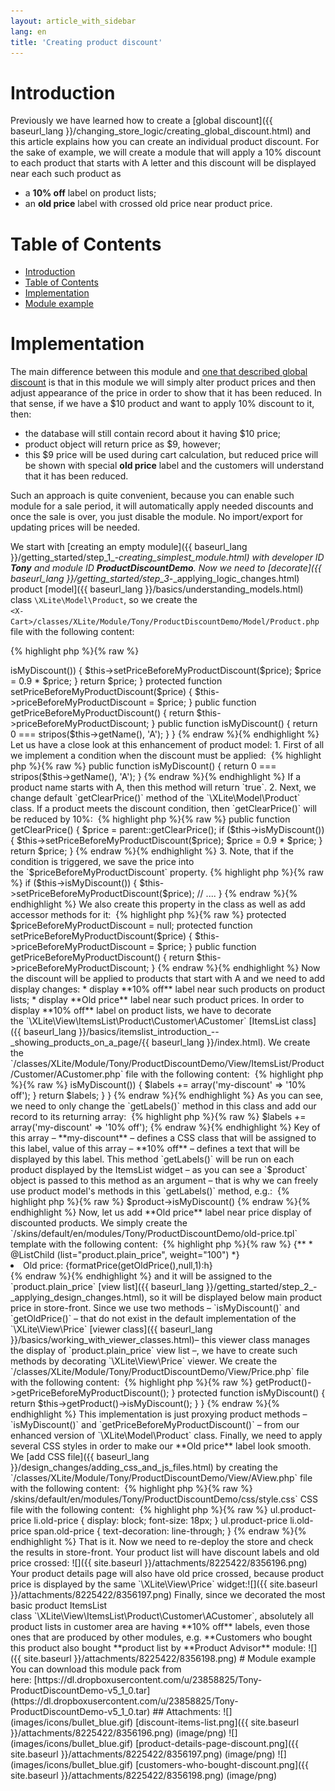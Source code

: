 ```yaml
---
layout: article_with_sidebar
lang: en
title: 'Creating product discount'
---
```

# Introduction

Previously we have learned how to create a [global discount]({{ baseurl_lang }}/changing_store_logic/creating_global_discount.html) and this article explains how you can create an individual product discount. For the sake of example, we will create a module that will apply a 10% discount to each product that starts with A letter and this discount will be displayed near each such product as

*   a **10% off** label on product lists;
*   an **old price** label with crossed old price near product price.

# Table of Contents

*   [Introduction](#introduction)
*   [Table of Contents](#table-of-contents)
*   [Implementation](#implementation)
*   [Module example](#module-example)

# Implementation

The main difference between this module and [one that described global discount](Creating-global-discount_8225204.html) is that in this module we will simply alter product prices and then adjust appearance of the price in order to show that it has been reduced. In that sense, if we have a $10 product and want to apply 10% discount to it, then:

*   the database will still contain record about it having $10 price;
*   product object will return price as $9, however;
*   this $9 price will be used during cart calculation, but reduced price will be shown with special **old price** label and the customers will understand that it has been reduced.

Such an approach is quite convenient, because you can enable such module for a sale period, it will automatically apply needed discounts and once the sale is over, you just disable the module. No import/export for updating prices will be needed.

We start with [creating an empty module]({{ baseurl_lang }}/getting_started/step_1_-_creating_simplest_module.html) with developer ID **Tony** and module ID **ProductDiscountDemo**. Now we need to [decorate]({{ baseurl_lang }}/getting_started/step_3_-_applying_logic_changes.html) product [model]({{ baseurl_lang }}/basics/understanding_models.html) class `\XLite\Model\Product`, so we create the  
`<X-Cart>/classes/XLite/Module/Tony/ProductDiscountDemo/Model/Product.php` file with the following content: 

{% highlight php %}{% raw %}
<?php
// vim: set ts=4 sw=4 sts=4 et:

namespace XLite\Module\Tony\ProductDiscountDemo\Model;

/**
 * The "product" model class
 */
abstract class Product extends \XLite\Model\Product implements \XLite\Base\IDecorator
{
    protected $priceBeforeMyProductDiscount = null;

    public function getClearPrice()
    {
        $price = parent::getClearPrice();

        if ($this->isMyDiscount()) {
            $this->setPriceBeforeMyProductDiscount($price);
            $price = 0.9 * $price;
        }

        return $price;
    }

    protected function setPriceBeforeMyProductDiscount($price)
    {
        $this->priceBeforeMyProductDiscount = $price;
    }

    public function getPriceBeforeMyProductDiscount()
    {
        return $this->priceBeforeMyProductDiscount;
    }

    public function isMyDiscount() 
    {
        return 0 === stripos($this->getName(), 'A');
    }
}
{% endraw %}{% endhighlight %}

Let us have a close look at this enhancement of product model:

1.  First of all we implement a condition when the discount must be applied: 

    {% highlight php %}{% raw %}
        public function isMyDiscount() 
        {
            return 0 === stripos($this->getName(), 'A');
        }
    {% endraw %}{% endhighlight %}

    If a product name starts with A, then this method will return `true`.

2.  Next, we change default `getClearPrice()` method of the `\XLite\Model\Product` class. If a product meets the discount condition, then `getClearPrice()` will be reduced by 10%: 

    {% highlight php %}{% raw %}
        public function getClearPrice()
        {
            $price = parent::getClearPrice();

            if ($this->isMyDiscount()) {
                $this->setPriceBeforeMyProductDiscount($price);
                $price = 0.9 * $price;
            }

            return $price;
        }
    {% endraw %}{% endhighlight %}
3.  Note, that if the condition is triggered, we save the price into the `$priceBeforeMyProductDiscount` property.

    {% highlight php %}{% raw %}
            if ($this->isMyDiscount()) {
                $this->setPriceBeforeMyProductDiscount($price);
                // ....
            }
    {% endraw %}{% endhighlight %}

    We also create this property in the class as well as add accessor methods for it: 

    {% highlight php %}{% raw %}
        protected $priceBeforeMyProductDiscount = null;

        protected function setPriceBeforeMyProductDiscount($price)
        {
            $this->priceBeforeMyProductDiscount = $price;
        }

        public function getPriceBeforeMyProductDiscount()
        {
            return $this->priceBeforeMyProductDiscount;
        }
    {% endraw %}{% endhighlight %}

Now the discount will be applied to products that start with A and we need to add display changes:

*   display **10% off** label near such products on product lists;
*   display **Old price** label near such product prices.

In order to display **10% off** label on product lists, we have to decorate the `\XLite\View\ItemsList\Product\Customer\ACustomer` [ItemsList class]({{ baseurl_lang }}/basics/itemslist_introduction_--_showing_products_on_a_page/{{ baseurl_lang }}/index.html). We create the  
`<X-Cart>/classes/XLite/Module/Tony/ProductDiscountDemo/View/ItemsList/Product/Customer/ACustomer.php` file with the following content: 

{% highlight php %}{% raw %}
<?php
// vim: set ts=4 sw=4 sts=4 et:

namespace XLite\Module\Tony\ProductDiscountDemo\View\ItemsList\Product\Customer;

/**
 * ACustomer
 */
abstract class ACustomer extends \XLite\View\ItemsList\Product\Customer\ACustomer implements \XLite\Base\IDecorator
{
    protected function getLabels(\XLite\Model\Product $product)
    {
        $labels = parent::getLabels($product);

        if ($product->isMyDiscount()) {
            $labels += array('my-discount' => '10% off');
        }

        return $labels;
    }
}
{% endraw %}{% endhighlight %}

As you can see, we need to only change the `getLabels()` method in this class and add our record to its returning array: 

{% highlight php %}{% raw %}
$labels += array('my-discount' => '10% off');
{% endraw %}{% endhighlight %}

Key of this array – **my-discount** – defines a CSS class that will be assigned to this label, value of this array – **10% off** – defines a text that will be displayed by this label.

This method `getLabels()` will be run on each product displayed by the ItemsList widget – as you can see a `$product` object is passed to this method as an argument – that is why we can freely use product model's methods in this `getLabels()` method, e.g.: 

{% highlight php %}{% raw %}
$product->isMyDiscount()
{% endraw %}{% endhighlight %}

Now, let us add **Old price** label near price display of discounted products. We simply create the `<X-Cart>/skins/default/en/modules/Tony/ProductDiscountDemo/old-price.tpl` template with the following content: 

{% highlight php %}{% raw %}
{**
 * @ListChild (list="product.plain_price", weight="100")
 *}
<li IF="{isMyDiscount()}" class="old-price">Old price: <span class="price old-price">{formatPrice(getOldPrice(),null,1):h}</span></li>
{% endraw %}{% endhighlight %}

and it will be assigned to the `product.plain_price` [view list]({{ baseurl_lang }}/getting_started/step_2_-_applying_design_changes.html), so it will be displayed below main product price in store-front. Since we use two methods – `isMyDiscount()` and `getOldPrice()` – that do not exist in the default implementation of the `\XLite\View\Price` [viewer class]({{ baseurl_lang }}/basics/working_with_viewer_classes.html)– this viewer class manages the display of `product.plain_price` view list –, we have to create such methods by decorating `\XLite\View\Price` viewer. We create the `<X-Cart>/classes/XLite/Module/Tony/ProductDiscountDemo/View/Price.php` file with the following content: 

{% highlight php %}{% raw %}
<?php
// vim: set ts=4 sw=4 sts=4 et:

namespace XLite\Module\Tony\ProductDiscountDemo\View;

/**
 * Product price
 */
abstract class Price extends \XLite\View\Price implements \XLite\Base\IDecorator
{
    protected function getOldPrice()
    {
        return $this->getProduct()->getPriceBeforeMyProductDiscount();
    }

    protected function isMyDiscount()
    {
        return $this->getProduct()->isMyDiscount();
    }
}
{% endraw %}{% endhighlight %}

This implementation is just proxying product methods – `isMyDiscount()` and `getPriceBeforeMyProductDiscount()` – from our enhanced version of `\XLite\Model\Product` class.

Finally, we need to apply several CSS styles in order to make our **Old price** label look smooth. We [add CSS file]({{ baseurl_lang }}/design_changes/adding_css_and_js_files.html) by creating the `<X-Cart>/classes/XLite/Module/Tony/ProductDiscountDemo/View/AView.php` file with the following content: 

{% highlight php %}{% raw %}
<?php
// vim: set ts=4 sw=4 sts=4 et:

namespace XLite\Module\Tony\ProductDiscountDemo\View;

/**
 * Abstract widget
 */
abstract class AView extends \XLite\View\AView implements \XLite\Base\IDecorator
{
    protected function getThemeFiles($adminZone = null)
    {
        $list = parent::getThemeFiles($adminZone);

        $list[static::RESOURCE_CSS][] = 'modules/Tony/ProductDiscountDemo/css/style.css';

        return $list;
    }
}
{% endraw %}{% endhighlight %}

and then creating the actual `<X-Cart>/skins/default/en/modules/Tony/ProductDiscountDemo/css/style.css` CSS file with the following content: 

{% highlight php %}{% raw %}
ul.product-price li.old-price {
    display: block;
    font-size: 18px;
}
ul.product-price li.old-price span.old-price {
    text-decoration: line-through;
}
{% endraw %}{% endhighlight %}

That is it. Now we need to re-deploy the store and check the results in store-front.

Your product list will have discount labels and old price crossed:  
![]({{ site.baseurl }}/attachments/8225422/8356196.png)

Your product details page will also have old price crossed, because product price is displayed by the same `\XLite\View\Price` widget:![]({{ site.baseurl }}/attachments/8225422/8356197.png)

Finally, since we decorated the most basic product ItemsList class `\XLite\View\ItemsList\Product\Customer\ACustomer`, absolutely all product lists in customer area are having **10% off** labels, even those ones that are produced by other modules, e.g. **Customers who bought this product also bought **product list by **Product Advisor** module: ![]({{ site.baseurl }}/attachments/8225422/8356198.png)

# Module example

You can download this module pack from here: [https://dl.dropboxusercontent.com/u/23858825/Tony-ProductDiscountDemo-v5_1_0.tar](https://dl.dropboxusercontent.com/u/23858825/Tony-ProductDiscountDemo-v5_1_0.tar)

## Attachments:

![](images/icons/bullet_blue.gif) [discount-items-list.png]({{ site.baseurl }}/attachments/8225422/8356196.png) (image/png)  
![](images/icons/bullet_blue.gif) [product-details-page-discount.png]({{ site.baseurl }}/attachments/8225422/8356197.png) (image/png)  
![](images/icons/bullet_blue.gif) [customers-who-bought-discount.png]({{ site.baseurl }}/attachments/8225422/8356198.png) (image/png)